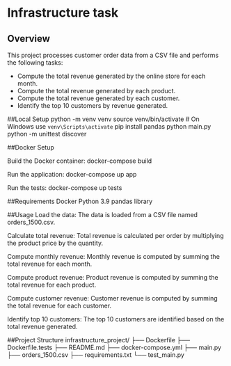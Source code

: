 # Infrastructure task

## Overview
This project processes customer order data from a CSV file and performs the following tasks:
* Compute the total revenue generated by the online store for each month.
* Compute the total revenue generated by each product.
* Compute the total revenue generated by each customer.
* Identify the top 10 customers by revenue generated.


##Local  Setup
python -m venv venv
source venv/bin/activate  # On Windows use `venv\Scripts\activate`
pip install pandas
python main.py
python -m unittest discover


##Docker Setup

   Build the Docker container:
   docker-compose build

   Run the application:
   docker-compose up app

   Run the tests:
   docker-compose up tests


##Requirements
Docker
Python 3.9
pandas library


##Usage
Load the data:
The data is loaded from a CSV file named orders_1500.csv.

Calculate total revenue:
Total revenue is calculated per order by multiplying the product price by the quantity.

Compute monthly revenue:
Monthly revenue is computed by summing the total revenue for each month.

Compute product revenue:
Product revenue is computed by summing the total revenue for each product.

Compute customer revenue:
Customer revenue is computed by summing the total revenue for each customer.

Identify top 10 customers:
The top 10 customers are identified based on the total revenue generated.



##Project Structure
infrastructure_project/
├── Dockerfile
├── Dockerfile.tests
├── README.md
├── docker-compose.yml
├── main.py
├── orders_1500.csv
├── requirements.txt
└── test_main.py


